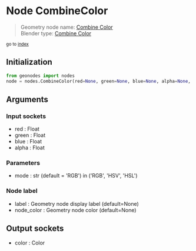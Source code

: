 
# Node CombineColor

> Geometry node name: [Combine Color](https://docs.blender.org/manual/en/latest/modeling/geometry_nodes/color/combine_color.html)<br>
  Blender type: [Combine Color](https://docs.blender.org/api/current/bpy.types.FunctionNodeCombineColor.html)
  
<sub>go to [index](index.md)</sub>

## Initialization

```python
from geonodes import nodes
node = nodes.CombineColor(red=None, green=None, blue=None, alpha=None, mode='RGB', label=None, node_color=None)
```



## Arguments


### Input sockets

- red : Float
- green : Float
- blue : Float
- alpha : Float

### Parameters

- mode : str (default = 'RGB') in ('RGB', 'HSV', 'HSL')

### Node label

- label : Geometry node display label (default=None)
- node_color : Geometry node color (default=None)

## Output sockets

- color : Color
